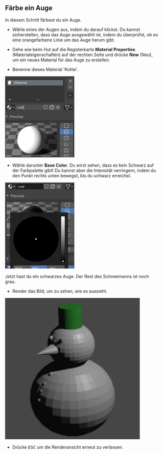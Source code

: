 ## Färbe ein Auge

In diesem Schritt färbest du ein Auge.

+ Wähle eines der Augen aus, indem du darauf klickst. Du kannst sicherstellen, dass das Auge ausgewählt ist, indem du überprüfst, ob es eine orangefarbene Linie um das Auge herum gibt.

+ Gehe wie beim Hut auf die Registerkarte **Material Properties** (Materialeigenschaften) auf der rechten Seite und drücke **New** (Neu), um ein neues Material für das Auge zu erstellen.

+ Benenne dieses Material 'Kohle'.

![Neues Material erstellen](images/blender-material-sphere-name.png)

+ Wähle darunter **Base Color**. Du wirst sehen, dass es kein Schwarz auf der Farbpalette gibt! Du kannst aber die Intensität verringern, indem du den Punkt rechts unten bewegst, bis du schwarz erreichst.

![Neues Material erstellen](images/blender-material-sphere-colour.png)

Jetzt hast du ein schwarzes Auge. Der Rest des Schneemanns ist noch grau.

+ Render das Bild, um zu sehen, wie es aussieht.

![Neues Material erstellen](images/blender-snowman-black-eye.png)

+ Drücke <kbd>ESC</kbd> um die Renderansicht erneut zu verlassen.